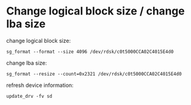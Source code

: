 # Change logical block size / change lba size

change logical block size:
```
sg_format --format --size 4096 /dev/rdsk/c0t5000CCA02C4015E4d0
```

change lba size:
```
sg_format --resize --count=0x2321 /dev/rdsk/c0t5000CCA02C4015E4d0
```

refresh device information:
```
update_drv -fv sd
```
